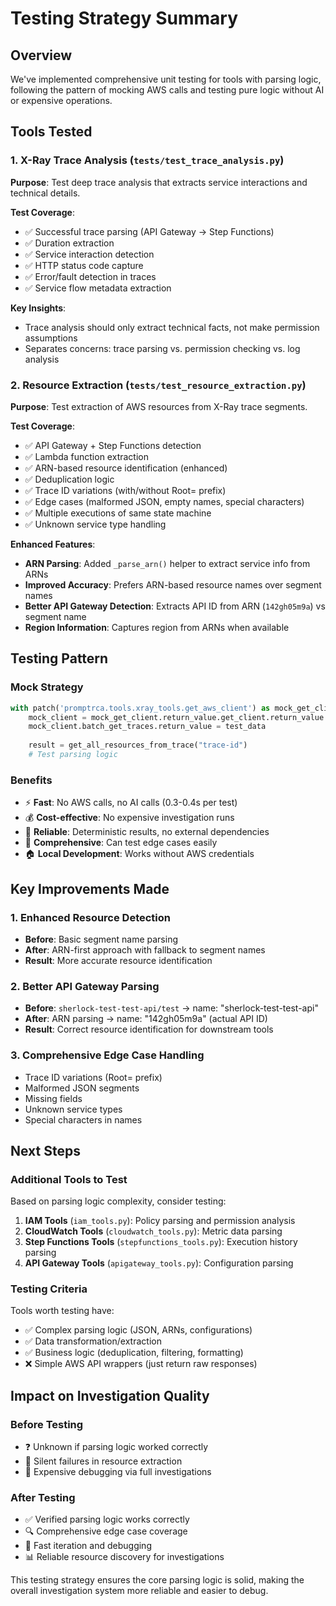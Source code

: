 # Testing Strategy Summary

## Overview
We've implemented comprehensive unit testing for tools with parsing logic, following the pattern of mocking AWS calls and testing pure logic without AI or expensive operations.

## Tools Tested

### 1. X-Ray Trace Analysis (`tests/test_trace_analysis.py`)
**Purpose**: Test deep trace analysis that extracts service interactions and technical details.

**Test Coverage**:
- ✅ Successful trace parsing (API Gateway → Step Functions)
- ✅ Duration extraction
- ✅ Service interaction detection
- ✅ HTTP status code capture
- ✅ Error/fault detection in traces
- ✅ Service flow metadata extraction

**Key Insights**:
- Trace analysis should only extract technical facts, not make permission assumptions
- Separates concerns: trace parsing vs. permission checking vs. log analysis

### 2. Resource Extraction (`tests/test_resource_extraction.py`)
**Purpose**: Test extraction of AWS resources from X-Ray trace segments.

**Test Coverage**:
- ✅ API Gateway + Step Functions detection
- ✅ Lambda function extraction
- ✅ ARN-based resource identification (enhanced)
- ✅ Deduplication logic
- ✅ Trace ID variations (with/without Root= prefix)
- ✅ Edge cases (malformed JSON, empty names, special characters)
- ✅ Multiple executions of same state machine
- ✅ Unknown service type handling

**Enhanced Features**:
- **ARN Parsing**: Added `_parse_arn()` helper to extract service info from ARNs
- **Improved Accuracy**: Prefers ARN-based resource names over segment names
- **Better API Gateway Detection**: Extracts API ID from ARN (`142gh05m9a`) vs segment name
- **Region Information**: Captures region from ARNs when available

## Testing Pattern

### Mock Strategy
```python
with patch('promptrca.tools.xray_tools.get_aws_client') as mock_get_client:
    mock_client = mock_get_client.return_value.get_client.return_value
    mock_client.batch_get_traces.return_value = test_data
    
    result = get_all_resources_from_trace("trace-id")
    # Test parsing logic
```

### Benefits
- ⚡ **Fast**: No AWS calls, no AI calls (0.3-0.4s per test)
- 💰 **Cost-effective**: No expensive investigation runs
- 🔄 **Reliable**: Deterministic results, no external dependencies
- 🧪 **Comprehensive**: Can test edge cases easily
- 🏠 **Local Development**: Works without AWS credentials

## Key Improvements Made

### 1. Enhanced Resource Detection
- **Before**: Basic segment name parsing
- **After**: ARN-first approach with fallback to segment names
- **Result**: More accurate resource identification

### 2. Better API Gateway Parsing
- **Before**: `sherlock-test-test-api/test` → name: "sherlock-test-test-api"
- **After**: ARN parsing → name: "142gh05m9a" (actual API ID)
- **Result**: Correct resource identification for downstream tools

### 3. Comprehensive Edge Case Handling
- Trace ID variations (Root= prefix)
- Malformed JSON segments
- Missing fields
- Unknown service types
- Special characters in names

## Next Steps

### Additional Tools to Test
Based on parsing logic complexity, consider testing:

1. **IAM Tools** (`iam_tools.py`): Policy parsing and permission analysis
2. **CloudWatch Tools** (`cloudwatch_tools.py`): Metric data parsing
3. **Step Functions Tools** (`stepfunctions_tools.py`): Execution history parsing
4. **API Gateway Tools** (`apigateway_tools.py`): Configuration parsing

### Testing Criteria
Tools worth testing have:
- ✅ Complex parsing logic (JSON, ARNs, configurations)
- ✅ Data transformation/extraction
- ✅ Business logic (deduplication, filtering, formatting)
- ❌ Simple AWS API wrappers (just return raw responses)

## Impact on Investigation Quality

### Before Testing
- ❓ Unknown if parsing logic worked correctly
- 🐛 Silent failures in resource extraction
- 💸 Expensive debugging via full investigations

### After Testing  
- ✅ Verified parsing logic works correctly
- 🔍 Comprehensive edge case coverage
- 🚀 Fast iteration and debugging
- 📊 Reliable resource discovery for investigations

This testing strategy ensures the core parsing logic is solid, making the overall investigation system more reliable and easier to debug.